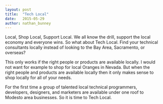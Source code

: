 ```yaml
---
layout: post
title:  "Tech Local"
date:   2015-05-29
author: nathan_bunney
---
```


Local, Shop Local, Support Local. We all know the drill, support the local economy
and everyone wins. So what about Tech Local. Find your technical consultants
locally instead of looking to the Bay Area, Sacramento, or overseas?

This only works if the right people or products are available locally. I would
not want for example to shop for local Oranges in Nevada. But when the right
people and products are available locally then it only makes sense to shop
locally for all of your needs.

For the first time a group of talented local technical programmers, developers,
designers, and marketers are available under one roof to Modesto area
businesses. So it is time to Tech Local.
